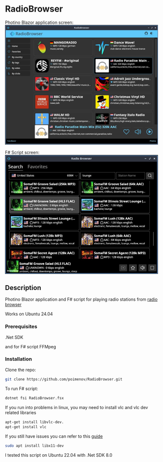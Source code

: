 # RadioBrowser

Photino Blazor application screen:
![Screenshot of the script UI](/img/radioBrowser.Photino.jpg)

F# Script screen:
![Screenshot of the script UI](/img/radioBrowser.Script.jpg)

## Description

Photino Blazor application and F# script for playing radio stations from [radio browser](https://www.radio-browser.info/)

Works on Ubuntu 24.04

### Prerequisites

.Net SDK 

and for F# script FFMpeg

### Installation

Clone the repo:

```bash
git clone https://github.com/poimenov/RadioBrowser.git
```

To run F# script:

```bash
dotnet fsi RadioBrowser.fsx
```


If you run into problems in linux, you may need to install vlc and vlc dev related libraries

```bash
apt-get install libvlc-dev.
apt-get install vlc
```

If you still have issues you can refer to this [guide](https://code.videolan.org/videolan/LibVLCSharp/blob/3.x/docs/linux-setup.md)

```bash
sudo apt install libx11-dev
```

I tested this script on Ubuntu 22.04 with .Net SDK 8.0